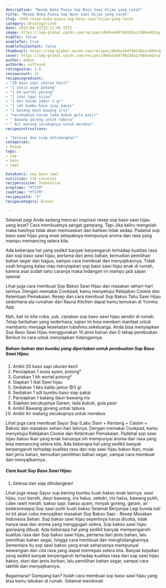 ```yaml
---
description: "Resep Buka Puasa Sop Baso Sawi Hijau yang Lezat"
title: "Resep Buka Puasa Sop Baso Sawi Hijau yang Lezat"
slug: 1950-resep-buka-puasa-sop-baso-sawi-hijau-yang-lezat
category: Uncategorized
date: 2022-04-21T22:11:05.787Z
image: https://img-global.cpcdn.com/recipes/d045e104708158a1/680x482cq70/sop-baso-sawi-hijau-foto-resep-utama.jpg
hideToc: false
enableToc: true
enableTocContent: false
thumbnail: https://img-global.cpcdn.com/recipes/d045e104708158a1/680x482cq70/sop-baso-sawi-hijau-foto-resep-utama.jpg
cover: https://img-global.cpcdn.com/recipes/d045e104708158a1/680x482cq70/sop-baso-sawi-hijau-foto-resep-utama.jpg
author: Admin
authorAv: notfound
ratingvalue: 3.8
reviewcount: 15
recipeingredient:
- "20 baso sapi ukuran kecil"
- "1 sosis ayam potong"
- "1 bh wortel potong"
- "1 ikat Sawi hijau"
- "1 bks kaldu jamur 3 gr"
- "1 sdt bumbu baso siap pakai"
- "1 batang daun bawang iris"
- "secukupnya Garam lada bubuk gula pasir"
- " Bawang goreng untuk tabura"
- " Air matang secukupnya untuk merebus"
recipeinstructions:

- "Selesai dan siap dihidangkan!"
categories:
- Resep
tags:
- sop
- baso
- sawi

katakunci: sop baso sawi 
nutrition: 216 calories
recipecuisine: Indonesian
preptime: "PT17M"
cooktime: "PT57M"
recipeyield: "3"
recipecategory: Dinner

---
```



Selamat pagi Anda sedang mencari inspirasi resep sop baso sawi hijau yang lezat? Cara membuatnya sangat gampang. Tapi Jika keliru mengolah maka hasilnya tidak akan memuaskan dan bahkan tidak sedap. Padahal sop baso sawi hijau yang enak selayaknya mempunyai aroma dan rasa yang mampu memancing selera kita.


Ada beberapa hal yang sedikit banyak berpengaruh terhadap kualitas rasa dari sop baso sawi hijau, pertama dari jenis bahan, kemudian pemilihan bahan segar dan bagus, sampai cara membuat dan menyajikannya. Tidak usah bingung kalau mau menyiapkan sop baso sawi hijau enak di rumah, karena asal sudah tahu caranya maka hidangan ini mampu jadi sajian spesial.

Lihat juga cara membuat Sop Bakso Sawi Hijau dan masakan sehari-hari lainnya. Dengan memakai Cookpad, kamu menyetujui Kebijakan Cookie dan Ketentuan Pemakaian. Resep dan cara membuat Sop Bakso Tahu Sawi Hijau sederhana ala rumahan dari Rayna Kitchen dapat kamu temukan di Yummy App.


Nah, kali ini kita coba, yuk, ciptakan sop baso sawi hijau sendiri di rumah. Tetap berbahan yang sederhana, sajian ini bisa memberi manfaat untuk membantu menjaga kesehatan tubuhmu sekeluarga. Anda bisa menyiapkan Sop Baso Sawi Hijau menggunakan 10 jenis bahan dan 0 tahap pembuatan. Berikut ini cara untuk menyiapkan hidangannya.

<!--inarticleads1-->

##### Bahan-bahan dan bumbu yang diperlukan untuk pembuatan Sop Baso Sawi Hijau:

1. Ambil 20 baso sapi ukuran kecil
1. Persiapkan 1 sosis ayam, potong²
1. Gunakan 1 bh wortel potong²
1. Siapkan 1 ikat Sawi hijau
1. Sediakan 1 bks kaldu jamur @3 gr
1. Sediakan 1 sdt bumbu baso siap pakai
1. Persiapkan 1 batang daun bawang iris
1. Siapkan secukupnya Garam, lada bubuk, gula pasir
1. Ambil  Bawang goreng untuk tabura
1. Ambil  Air matang secukupnya untuk merebus


Lihat juga cara membuat Sayur Sop (Labu Siam + Kentang + Caisim + Bakso) dan masakan sehari-hari lainnya. Dengan memakai Cookpad, kamu menyetujui Kebijakan Cookie dan Ketentuan Pemakaian. Padahal sop sawi hijau bakso ikan yang enak harusnya sih mempunyai aroma dan rasa yang bisa memancing selera kita. Ada beberapa hal yang sedikit banyak berpengaruh terhadap kualitas rasa dari sop sawi hijau bakso ikan, mulai dari jenis bahan, kemudian pemilihan bahan segar, sampai cara membuat dan menyajikannya.. 

<!--inarticleads2-->

##### Cara buat Sop Baso Sawi Hijau:


1. Selesai dan siap dihidangkan!

Lihat juga resep Sayur sup bening bumbu kuah bakso enak lainnya. sawi hijau, cuci bersih, daun bawang, iris halus, seledri, iris halus, bawang putih, cabe rawit merah, bakso sapi, bakso ayam, minyak goreng, garam, air koleksiresepsj Sop sawi putih kuah bakso Selamat Berjumpa Lagi bunda kali ini kit akan coba mensajikan masakan Sop Bakso Sapi - Resep Masakan Indonesia Sehari. Sop bakso sawi hijau sepertinya harus dicoba, tidak hanya rasa dan aroma yang menggugah selera, Sop bakso sawi hijau gampang dibuat. Ada beberapa hal yang sedikit banyak mempengaruhi kualitas rasa dari Sop bakso sawi hijau, pertama dari jenis bahan, lalu pemilihan bahan segar, hingga cara membuat dan menghidangkannya. Sementara itu sop sawi bakso yang enak seharusnya mempunyai wewangian dan cita rasa yang dapat memepas selera kita. Banyak kejadian yang sedikit banyak berpengaruh terhadap kualitas rasa dari sop sawi hijau bakso, start dari jenis korban, lalu pemilihan bahan segar, sampai cara takhlik dan menyajikannya. 

Bagaimana? Gampang kan? Itulah cara membuat sop baso sawi hijau yang bisa kamu lakukan di rumah. Selamat menikmati
